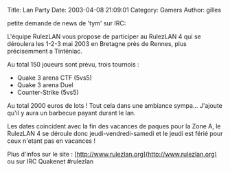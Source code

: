 Title: Lan Party
Date: 2003-04-08 21:09:01
Category: Gamers
Author: gilles

petite demande de news de 'tym' sur IRC:

L'équipe RulezLAN vous propose de participer au RulezLAN 4 qui se déroulera les 1-2-3 mai 2003 en Bretagne près de Rennes, plus précisemment a Tinténiac.

Au total 150 joueurs sont prévu, trois tournois :
- Quake 3 arena CTF (5vs5)
- Quake 3 arena Duel
- Counter-Strike (5vs5)

Au total 2000 euros de lots !
Tout cela dans une ambiance sympa...
J'ajoute qu'il y aura un barbecue payant durant le lan.

Les dates coincident avec la fin des vacances de paques pour la Zone A, le RulezLAN 4 se déroule donc jeudi-vendredi-samedi et le jeudi est férié pour ceux n'etant pas en vacances !

Plus d'infos sur le site : [http://www.rulezlan.org](http://www.rulezlan.org)
ou sur IRC Quakenet #rulezlan
